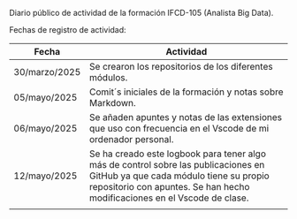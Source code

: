 Diario público de actividad de la formación IFCD-105 (Analista Big Data).

Fechas de registro de actividad: 

| Fecha         | Actividad                                                                                                                                                                                                 |
| ------------- | --------------------------------------------------------------------------------------------------------------------------------------------------------------------------------------------------------- |
| 30/marzo/2025 | Se crearon los repositorios de los diferentes módulos.                                                                                                                                                    |
| 05/mayo/2025  | Comit´s iniciales de la formación y notas sobre Markdown.                                                                                                                                                 |
| 06/mayo/2025  | Se añaden apuntes y notas de las extensiones que uso con frecuencia en el Vscode de mi ordenador personal.                                                                                                |
| 12/mayo/2025  | Se ha creado este logbook para tener algo más de control sobre las publicaciones en GitHub ya que cada módulo tiene su propio repositorio con apuntes. Se han hecho modificaciones en el Vscode de clase. |
|               |                                                                                                                                                                                                           |
